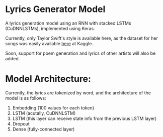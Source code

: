 # Lyrics Generator Model
A lyrics generation model using an RNN with stacked LSTMs (CuDNNLSTMs), implemented using Keras.

Currently, only Taylor Swift's style is available here, as the dataset for her songs was easily available [here](https://www.kaggle.com/PromptCloudHQ/taylor-swift-song-lyrics-from-all-the-albums) at Kaggle.

Soon, support for poem generation and lyrics of other artists will also be added.


# Model Architecture:

Currently, the lyrics are tokenized by word, and the architecture of the model is as follows:

1. Embedding (100 values for each token)
2. LSTM (acutally, CuDNNLSTM)
3. LSTM (this layer can receive state info from the previous LSTM layer)
4. Dropout
5. Dense (fully-connected layer)
